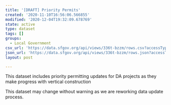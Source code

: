 ```yaml
---
title: '[DRAFT] Priority Permits'
created: '2020-11-10T16:56:06.566855'
modified: '2020-12-04T19:32:09.678769'
state: active
type: dataset
tags: []
groups:
  - Local Government
csv_url: 'https://data.sfgov.org/api/views/336t-bzzm/rows.csv?accessType=DOWNLOAD'
json_url: 'https://data.sfgov.org/api/views/336t-bzzm/rows.json?accessType=DOWNLOAD'
layout: post

---
```

This dataset includes priority permitting updates for DA projects as they make progress with vertical construction

This dataset may change without warning as we are reworking data update process.
